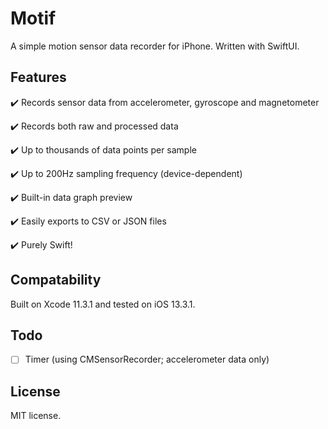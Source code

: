 # Motif

A simple motion sensor data recorder for iPhone. Written with SwiftUI.

## Features
✔️ Records sensor data from accelerometer, gyroscope and magnetometer

✔️ Records both raw and processed data

✔️ Up to thousands of data points per sample

✔️ Up to 200Hz sampling frequency (device-dependent)

✔️ Built-in data graph preview

✔️ Easily exports to CSV or JSON files

✔️ Purely Swift!

## Compatability
Built on Xcode 11.3.1 and tested on iOS 13.3.1.

## Todo
- [ ] Timer (using CMSensorRecorder; accelerometer data only)

## License
MIT license.
